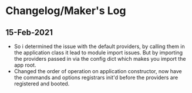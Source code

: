 # Changelog/Maker's Log

## 15-Feb-2021

- So i determined the issue with the default providers, by calling them in the application class it lead to module import issues. But by importing the providers passed in via the config dict which makes you import the app root.
- Changed the order of operation on application constructor, now have the commands and options registrars init'd before the providers are registered and booted.